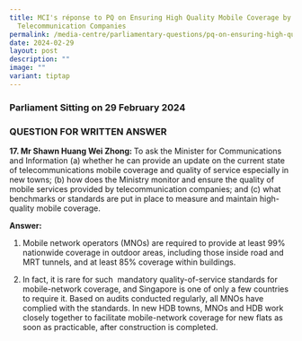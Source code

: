 ```yaml
---
title: MCI's réponse to PQ on Ensuring High Quality Mobile Coverage by
  Telecommunication Companies
permalink: /media-centre/parliamentary-questions/pq-on-ensuring-high-quality-mobile-coverage/
date: 2024-02-29
layout: post
description: ""
image: ""
variant: tiptap
---
```

<h3>Parliament Sitting on 29 February 2024</h3>
<h3>QUESTION FOR WRITTEN ANSWER</h3>
<p><strong>17. Mr Shawn Huang Wei Zhong: </strong>To ask the Minister for
Communications and Information (a) whether he can provide an update on
the current state of telecommunications mobile coverage and quality of
service especially in new towns; (b) how does the Ministry monitor and
ensure the quality of mobile services provided by telecommunication companies;
and (c) what benchmarks or standards are put in place to measure and maintain
high-quality mobile coverage.</p>
<p><strong>Answer:</strong>
</p>
<ol>
<li>
<p>Mobile network operators (MNOs) are required to provide at least 99% nationwide
coverage in outdoor areas, including those inside road and MRT tunnels,
and at least 85% coverage within buildings.</p>
<p></p>
</li>
<li>
<p>In fact, it is rare for such&nbsp; mandatory quality-of-service standards
for mobile-network coverage, and Singapore is one of only a few countries
to require it. Based on audits conducted regularly, all MNOs have complied
with the standards. In new HDB towns, MNOs and HDB work closely together
to facilitate mobile-network coverage for new flats as soon as practicable,
after construction is completed.</p>
</li>
</ol>
<p></p>